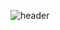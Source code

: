 ![header](https://capsule-render.vercel.app/api?type=Waving&color=0:000000,100:ffd900&height=300&text=Beginner-nl-Coder&fontSize=40&animation=blink&fontColor=ffffff&fontAlignY=30)
